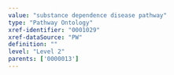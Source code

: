 ```yaml
---
value: "substance dependence disease pathway"
type: "Pathway Ontology"
xref-identifier: "0001029"
xref-dataSource: "PW"
definition: ""
level: "Level 2"
parents: ['0000013']
---
```

